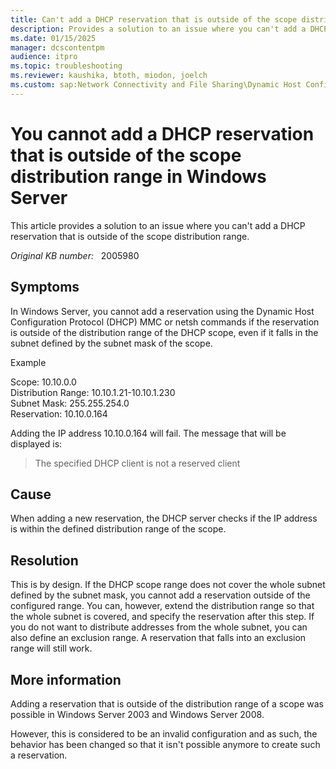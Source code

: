 ```yaml
---
title: Can't add a DHCP reservation that is outside of the scope distribution range
description: Provides a solution to an issue where you can't add a DHCP reservation that is outside of the scope distribution range.
ms.date: 01/15/2025
manager: dcscontentpm
audience: itpro
ms.topic: troubleshooting
ms.reviewer: kaushika, btoth, miodon, joelch
ms.custom: sap:Network Connectivity and File Sharing\Dynamic Host Configuration Protocol (DHCP), csstroubleshoot
---
```

# You cannot add a DHCP reservation that is outside of the scope distribution range in Windows Server

This article provides a solution to an issue where you can't add a DHCP reservation that is outside of the scope distribution range.

_Original KB number:_ &nbsp; 2005980

## Symptoms

In Windows Server, you cannot add a reservation using the Dynamic Host Configuration Protocol (DHCP) MMC or netsh commands if the reservation is outside of the distribution range of the DHCP scope, even if it falls in the subnet defined by the subnet mask of  the scope.

Example

Scope: 10.10.0.0  
Distribution Range: 10.10.1.21-10.10.1.230  
Subnet Mask: 255.255.254.0  
Reservation: 10.10.0.164

Adding the IP address 10.10.0.164 will fail. The message that will be displayed is:

> The specified DHCP client is not a reserved client  

## Cause

When adding a new reservation, the DHCP server checks if the IP address is within the defined distribution range of the scope.

## Resolution

This is by design. If the DHCP scope range does not cover the whole subnet defined by the subnet mask, you cannot add a reservation outside of the configured range. You can, however, extend the distribution range so that the whole subnet is covered, and specify the reservation after this step. If you do not want to distribute addresses from the whole subnet, you can also define an exclusion range. A reservation that falls into an exclusion range will still work.  

## More information

Adding a reservation that is outside of the distribution range of a scope was possible in Windows Server 2003 and Windows Server 2008.

However, this is considered to be an invalid configuration and as such, the behavior has been changed so that it isn't possible anymore to create such a reservation.
